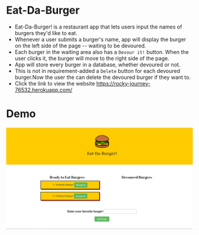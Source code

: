 # Eat-Da-Burger

* Eat-Da-Burger! is a restaurant app that lets users input the names of burgers they'd like to eat.
* Whenever a user submits a burger's name, app will display the burger on the left side of the page -- waiting to be devoured.
* Each burger in the waiting area also has a `Devour it!` button. When the user clicks it, the burger will move to the right side of the page.
* App will store every burger in a database, whether devoured or not.
* This is not in requirement-added a `Delete` button for each devoured burger.Now the user the can delete the devoured burger if they want to.
* Click the link to view the website https://rocky-journey-76532.herokuapp.com/

# Demo
![EatDaBurger Demo](https://github.com/nvidyakarthik/burger/blob/master/public/assets/img/EatDaBurger.gif)
